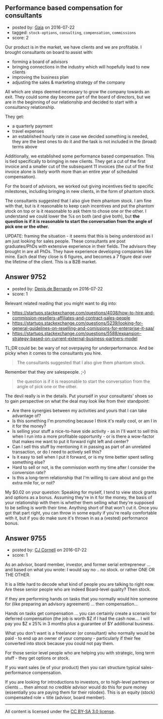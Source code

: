 ## Performance based compensation for consultants

- posted by: [Gaia](https://stackexchange.com/users/46983/gaia) on 2016-07-22
- tagged: `stock-options`, `consulting`, `compensation`, `commissions`
- score: 2

Our product is in the market, we have clients and we are profitable. I brought consultants on board to assist with:

 - forming a board of advisors
 - bringing connections in the industry which will hopefully lead to new clients
 - improving the business plan
 - adjusting the sales & marketing strategy of the company

All which are steps deemed necessary to grow the company towards an exit. They could some day become part of the board of directors, but we are in the beginning of our relationship and decided to start with a consultancy relationship.

They get:

 - a quarterly payment
 - travel expenses
 - an established hourly rate in case we decided something is needed, they are the best ones to do it and the task is not included in the (broad) terms above

Additionally, we established some performance based compensation. This is tied specifically to bringing in new clients. They get a cut of the first invoice and a smaller cut of the subsequent 11 invoices (the cut of the first invoice alone is likely worth more than an entire year of scheduled compensation).

For the board of advisors, we worked out giving incentives tied to specific milestones, including bringing in new clients, in the form of phantom stock.

The consultants suggested that I also give them phantom stock. I am fine with that, but is it reasonable to keep cash incentives and put the phantom stock on top or is it reasonable to ask them to chose one or the other. I understand we could lower the %s on both (and give both), but **the question is if it is reasonable to start the conversation from the angle of pick one or the other.**

UPDATE: framing the situation - it seems that this is being understood as I am just looking for sales people. These consultants are post graduates/PhDs with extensive experience in their fields. The advisors they brought in are all PhDs. They have experience developing companies like mine. Each deal they close is 6 figures, and becomes a 7 figure deal over the lifetime of the client. This is a B2B market.


## Answer 9752

- posted by: [Denis de Bernardy](https://stackexchange.com/users/182468/denis-de-bernardy) on 2016-07-22
- score: 1

Relevant related reading that you might want to dig into:

- https://startups.stackexchange.com/questions/4038/how-to-hire-and-commission-resellers-affiliates-and-contract-sales-people
- https://startups.stackexchange.com/questions/5239/looking-for-general-guidelines-on-reselling-and-comissions-for-enterprise-it-saa/
- https://startups.stackexchange.com/questions/5588/expansion-strategy-based-on-current-external-business-partners-model

TL;DR could be: be wary of not overpaying for underperformance. And be picky when it comes to the consultants you hire.

> The consultants suggested that I also give them phantom stock.

Remember that they _are_ salespeople. ;-)

> the question is if it is reasonable to start the conversation from the angle of pick one or the other.

The devil really is in the details. Put yourself in your consultants' shoes so to gain perspective on what the deal may look like from their standpoint:

- Are there synergies between my activities and yours that I can take advantage of?
- Is this something I'm promoting because I think it's really cool, or am I in it for the money?
- Is selling your stuff a nice-to-have side activity - as in I'll want to sell this when I run into a more profitable opportunity - or is there a wow-factor that makes me want to put it forward right left and center?
- Can I sell this stuff by mentioning it in passing as part of an unrelated transaction, or do I need to actively sell this?
- Is it easy to sell when I put it forward, or is my time better spent selling something else?
- Hard to sell or not, is the commission worth my time after I consider the conversion rate?
- Is this a long-term relationship that I'm willing to care about and go the extra mile for, or not?

My $0.02 on your question: Speaking for myself, I tend to view stock grants and options as a bonus. Assuming they're in it for the money, the basis of your relationship with them is whether them selling what they're supposed to be selling is worth their time. Anything short of that won't cut it. Once you got that part right, you can throw in some equity if you're really comfortable with it, but if you do make sure it's thrown in as a (vested) performance bonus.


## Answer 9755

- posted by: [CJ Cornell](https://stackexchange.com/users/526591/cj-cornell) on 2016-07-22
- score: 1

As an advisor, board member, investor, and former serial entrepreneur ... and based on what you wrote:  I would say no .. no stock. or rather ONE OR THE OTHER.

It is a little hard to decode what kind of people you are talking to right now.  Are these senior people who are indeed Board-level quality?  Then stock.

if they are performing hands on tasks that you normally would hire someone for (like preparing an advisory agreement) ...
then compensation...

Hands on tasks get compensation ... you can certainly create a scenario for deferred compensation (the job is worth $Z if I had the cash now.... I will pay you $Z x 25% in 3 months plus a guarantee of $Y additional business.

  
What you don't want is a freelancer (or consultant) who normally would be paid - to end up an owner of your company - particularly if their fee converted into stock because you could not pay them.

For those senior level people who are helping you with strategic, long term stuff - they get options or stock.

If you want sales  (ie of your product) then you can structure typical sales-performance compensation.

If you are looking for introductions to investors, or to high-level partners or clients ... then almost no credible advisor would do this for pure money (essentially you are paying them for their rolodex). This is an equity (stock) compensated role + title (advisor, board member).





---

All content is licensed under the [CC BY-SA 3.0 license](https://creativecommons.org/licenses/by-sa/3.0/).
